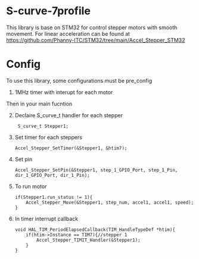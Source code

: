 # S-curve-7profile
This library is base on STM32 for control stepper motors with smooth movement.
For linear acceleration can be found at https://github.com/Phanny-ITC/STM32/tree/main/Accel_Stepper_STM32
# Config
To use this library, some configurations must be pre_config

1. 1MHz timer with interupt for each motor

Then in your main fucntion

2. Declaire S_curve_t handler for each stepper
	```
	 S_curve_t Stepper1;
	```
3. Set timer for each steppers
	```
	Accel_Stepper_SetTimer(&Stepper1, &htim7);
	```
4. Set pin
	```
	Accel_Stepper_SetPin(&Stepper1, step_1_GPIO_Port, step_1_Pin, dir_1_GPIO_Port, dir_1_Pin);
	```
5. To run motor
	```
	if(Stepper1.run_status != 1){
		Accel_Stepper_Move(&Stepper1, step_num, accel1, accel1, speed);
	}
	```
6. In timer interrupt callback
	```
	void HAL_TIM_PeriodElapsedCallback(TIM_HandleTypeDef *htim){
		if(htim->Instance == TIM7){//stepper 1
			Accel_Stepper_TIMIT_Handler(&Stepper1);
		}
	}
	```
